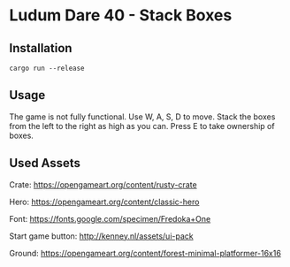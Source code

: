 # Ludum Dare 40 - Stack Boxes

## Installation

```
cargo run --release
```

## Usage

The game is not fully functional. Use W, A, S, D to move.
Stack the boxes from the left to the right as high as you can.
Press E to take ownership of boxes.

## Used Assets

Crate: https://opengameart.org/content/rusty-crate

Hero: https://opengameart.org/content/classic-hero

Font: https://fonts.google.com/specimen/Fredoka+One

Start game button: http://kenney.nl/assets/ui-pack

Ground: https://opengameart.org/content/forest-minimal-platformer-16x16

